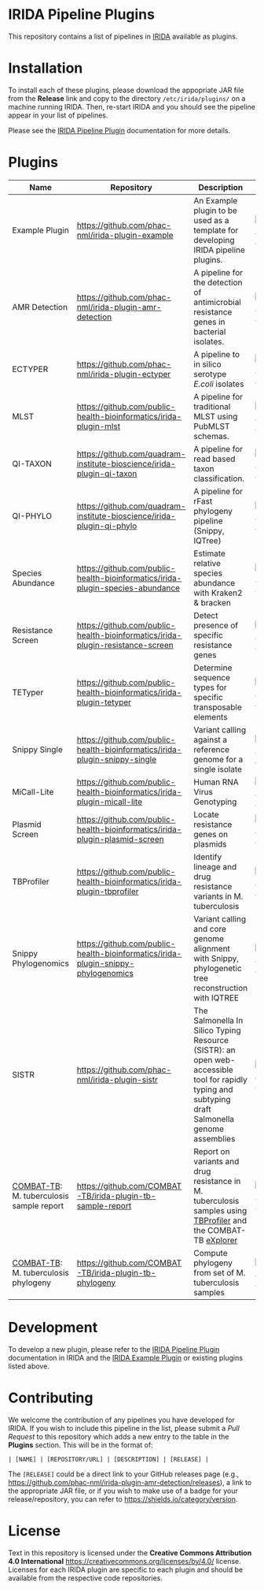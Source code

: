 # IRIDA Pipeline Plugins

This repository contains a list of pipelines in [IRIDA][] available as plugins.

# Installation

To install each of these plugins, please download the appopriate JAR file from the **Release** link and copy to the directory `/etc/irida/plugins/` on a machine running IRIDA. Then, re-start IRIDA and you should see the pipeline appear in your list of pipelines.

Please see the [IRIDA Pipeline Plugin][] documentation for more details.

# Plugins

| Name | Repository | Description | Release |
|------|------------|-------------|---------|
| Example Plugin | <https://github.com/phac-nml/irida-plugin-example> | An Example plugin to be used as a template for developing IRIDA pipeline plugins. | [![GitHub release](https://img.shields.io/github/release/phac-nml/irida-plugin-example.svg)](https://github.com/phac-nml/irida-plugin-example/releases/latest) |
| AMR Detection | <https://github.com/phac-nml/irida-plugin-amr-detection> | A pipeline for the detection of antimicrobial resistance genes in bacterial isolates. | [![GitHub release](https://img.shields.io/github/release/phac-nml/irida-plugin-amr-detection.svg)](https://github.com/phac-nml/irida-plugin-amr-detection/releases/latest) |
| ECTYPER | <https://github.com/phac-nml/irida-plugin-ectyper> | A pipeline to in silico serotype *E.coli* isolates | [![GitHub release](https://img.shields.io/github/release-pre/phac-nml/irida-plugin-ectyper.svg?color=blue)](https://github.com/phac-nml/irida-plugin-ectyper/releases) |
| MLST | <https://github.com/public-health-bioinformatics/irida-plugin-mlst> | A pipeline for traditional MLST using PubMLST schemas. | [![GitHub release](https://img.shields.io/github/release/public-health-bioinformatics/irida-plugin-mlst.svg)](https://github.com/public-health-bioinformatics/irida-plugin-mlst/releases/latest) |
| QI-TAXON | <https://github.com/quadram-institute-bioscience/irida-plugin-qi-taxon> | A pipeline for read based taxon classification. | [![GitHub release](https://img.shields.io/github/release/quadram-institute-bioscience/irida-plugin-qi-taxon.svg)](https://github.com/quadram-institute-bioscience/irida-plugin-qi-taxon/releases/latest) |
| QI-PHYLO | <https://github.com/quadram-institute-bioscience/irida-plugin-qi-phylo> | A pipeline for rFast phylogeny pipeline (Snippy, IQTree) | [![GitHub release](https://img.shields.io/github/release/quadram-institute-bioscience/irida-plugin-qi-phylo.svg)](https://github.com/quadram-institute-bioscience/irida-plugin-qi-phylo/releases/latest) |
| Species Abundance | <https://github.com/public-health-bioinformatics/irida-plugin-species-abundance> | Estimate relative species abundance with Kraken2 & bracken | [![GitHub release](https://img.shields.io/github/release/public-health-bioinformatics/irida-plugin-species-abundance.svg)](https://github.com/public-health-bioinformatics/irida-plugin-species-abundance/releases/latest) |
| Resistance Screen | <https://github.com/public-health-bioinformatics/irida-plugin-resistance-screen> | Detect presence of specific resistance genes | [![GitHub release](https://img.shields.io/github/release/public-health-bioinformatics/irida-plugin-resistance-screen.svg)](https://github.com/public-health-bioinformatics/irida-plugin-resistance-screen/releases/latest) |
| TETyper | <https://github.com/public-health-bioinformatics/irida-plugin-tetyper> | Determine sequence types for specific transposable elements | [![GitHub release](https://img.shields.io/github/release/public-health-bioinformatics/irida-plugin-tetyper.svg)](https://github.com/public-health-bioinformatics/irida-plugin-tetyper/releases/latest) |
| Snippy Single | <https://github.com/public-health-bioinformatics/irida-plugin-snippy-single> | Variant calling against a reference genome for a single isolate  | [![GitHub release](https://img.shields.io/github/release/public-health-bioinformatics/irida-plugin-snippy-single.svg)](https://github.com/public-health-bioinformatics/irida-plugin-snippy-single/releases/latest) |
| MiCall-Lite | <https://github.com/public-health-bioinformatics/irida-plugin-micall-lite> | Human RNA Virus Genotyping  | [![GitHub release](https://img.shields.io/github/release/public-health-bioinformatics/irida-plugin-micall-lite.svg)](https://github.com/public-health-bioinformatics/irida-plugin-micall-lite/releases/latest) |
| Plasmid Screen | <https://github.com/public-health-bioinformatics/irida-plugin-plasmid-screen> | Locate resistance genes on plasmids  | [![GitHub release](https://img.shields.io/github/release/public-health-bioinformatics/irida-plugin-plasmid-screen.svg)](https://github.com/public-health-bioinformatics/irida-plugin-plasmid-screen/releases/latest) |
| TBProfiler | <https://github.com/public-health-bioinformatics/irida-plugin-tbprofiler> | Identify lineage and drug resistance variants in M. tuberculosis  | [![GitHub release](https://img.shields.io/github/release/public-health-bioinformatics/irida-plugin-tbprofiler.svg)](https://github.com/public-health-bioinformatics/irida-plugin-tbprofiler/releases/latest) |
| Snippy Phylogenomics | <https://github.com/public-health-bioinformatics/irida-plugin-snippy-phylogenomics> | Variant calling and core genome alignment with Snippy, phylogenetic tree reconstruction with IQTREE | [![GitHub release](https://img.shields.io/github/release/public-health-bioinformatics/irida-plugin-snippy-phylogenomics.svg)](https://github.com/public-health-bioinformatics/irida-plugin-snippy-phylogenomics/releases/latest) |
| SISTR | <https://github.com/phac-nml/irida-plugin-sistr> | The Salmonella In Silico Typing Resource (SISTR): an open web-accessible tool for rapidly typing and subtyping draft Salmonella genome assemblies | [![GitHub release](https://img.shields.io/github/v/release/phac-nml/irida-plugin-sistr)](https://img.shields.io/github/v/release/phac-nml/irida-plugin-sistr) |
| [COMBAT-TB](https://combattb.org/): M. tuberculosis sample report | <https://github.com/COMBAT-TB/irida-plugin-tb-sample-report> | Report on variants and drug resistance in M. tuberculosis samples using [TBProfiler](https://tbdr.lshtm.ac.uk/) and the COMBAT-TB [eXplorer](https://explorer.sanbi.ac.za/) | [![GitHub release](https://img.shields.io/github/v/release/COMBAT-TB/irida-plugin-tb-sample-report)](https://github.com/COMBAT-TB/irida-plugin-tb-sample-report/releases/latest) |
| [COMBAT-TB](https://combattb.org/): M. tuberculosis phylogeny | <https://github.com/COMBAT-TB/irida-plugin-tb-phylogeny> | Compute phylogeny from set of M. tuberculosis samples | [![GitHub release](https://img.shields.io/github/v/release/COMBAT-TB/irida-plugin-tb-phylogeny)](https://github.com/COMBAT-TB/irida-plugin-tb-phylogeny/releases/latest) |




# Development

To develop a new plugin, please refer to the [IRIDA Pipeline Plugin][plugin-main] documentation in IRIDA and the [IRIDA Example Plugin][] or existing plugins listed above.

# Contributing

We welcome the contribution of any pipelines you have developed for IRIDA. If you wish to include this pipeline in the list, please submit a *Pull Request* to this repository which adds a new entry to the table in the **Plugins** section. This will be in the format of:

```
| [NAME] | [REPOSITORY/URL] | [DESCRIPTION] | [RELEASE] |
```

The `[RELEASE]` could be a direct link to your GitHub releases page (e.g., <https://github.com/phac-nml/irida-plugin-amr-detection/releases>), a link to the appropriate JAR file, or if you wish to make use of a badge for your release/repository, you can refer to <https://shields.io/category/version>.

# License

Text in this repository is licensed under the **Creative Commons Attribution 4.0 International** <https://creativecommons.org/licenses/by/4.0/> license. Licenses for each IRIDA plugin are specific to each plugin and should be available from the respective code repositories.

[IRIDA]: https://github.com/phac-nml/irida/
[IRIDA Pipeline Plugin]: https://phac-nml.github.io/irida-documentation/developer/tools/pipelines/#4-test-in-irida
[plugin-main]: https://phac-nml.github.io/irida-documentation/developer/tools/pipelines/
[IRIDA Example Plugin]: https://github.com/phac-nml/irida-plugin-example
